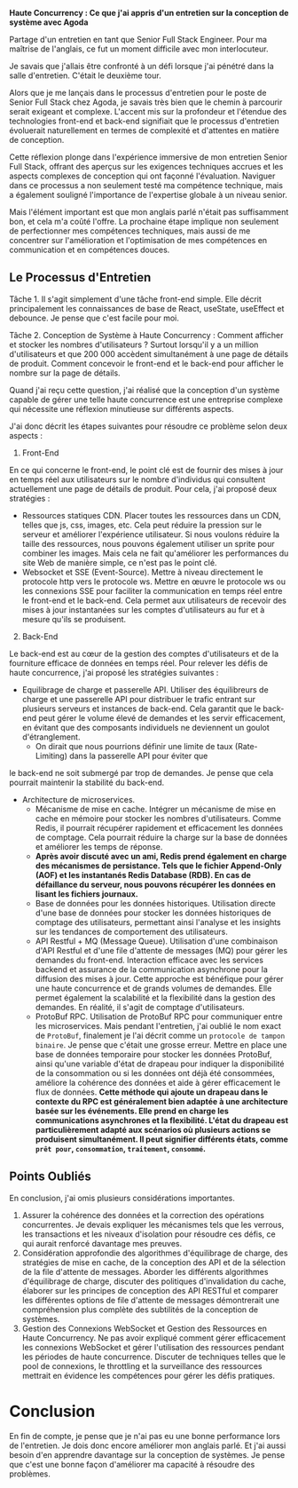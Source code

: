 **Haute Concurrency : Ce que j'ai appris d'un entretien sur la conception de système avec Agoda**

Partage d'un entretien en tant que Senior Full Stack Engineer. Pour ma maîtrise de l'anglais, ce fut un moment difficile avec mon interlocuteur.

Je savais que j'allais être confronté à un défi lorsque j'ai pénétré dans la salle d'entretien. C'était le deuxième tour.

Alors que je me lançais dans le processus d'entretien pour le poste de Senior Full Stack chez Agoda, je savais très bien que le chemin à parcourir serait exigeant et complexe. L'accent mis sur la profondeur et l'étendue des technologies front-end et back-end signifiait que le processus d'entretien évoluerait naturellement en termes de complexité et d'attentes en matière de conception.

Cette réflexion plonge dans l'expérience immersive de mon entretien Senior Full Stack, offrant des aperçus sur les exigences techniques accrues et les aspects complexes de conception qui ont façonné l'évaluation. Naviguer dans ce processus a non seulement testé ma compétence technique, mais a également souligné l'importance de l'expertise globale à un niveau senior.

Mais l'élément important est que mon anglais parlé n'était pas suffisamment bon, et cela m'a coûté l'offre. La prochaine étape implique non seulement de perfectionner mes compétences techniques, mais aussi de me concentrer sur l'amélioration et l'optimisation de mes compétences en communication et en compétences douces.

## Le Processus d'Entretien

Tâche 1. Il s'agit simplement d'une tâche front-end simple. Elle décrit principalement les connaissances de base de React, useState, useEffect et debounce. Je pense que c'est facile pour moi.

Tâche 2. Conception de Système à Haute Concurrency : Comment afficher et stocker les nombres d'utilisateurs ? Surtout lorsqu'il y a un million d'utilisateurs et que 200 000 accèdent simultanément à une page de détails de produit. Comment concevoir le front-end et le back-end pour afficher le nombre sur la page de détails.

Quand j'ai reçu cette question, j'ai réalisé que la conception d'un système capable de gérer une telle haute concurrence est une entreprise complexe qui nécessite une réflexion minutieuse sur différents aspects.

J'ai donc décrit les étapes suivantes pour résoudre ce problème selon deux aspects :

1. Front-End

En ce qui concerne le front-end, le point clé est de fournir des mises à jour en temps réel aux utilisateurs sur le nombre d'individus qui consultent actuellement une page de détails de produit. Pour cela, j'ai proposé deux stratégies :

- Ressources statiques CDN. Placer toutes les ressources dans un CDN, telles que js, css, images, etc. Cela peut réduire la pression sur le serveur et améliorer l'expérience utilisateur. Si nous voulons réduire la taille des ressources, nous pouvons également utiliser un sprite pour combiner les images. Mais cela ne fait qu'améliorer les performances du site Web de manière simple, ce n'est pas le point clé.
- Websocket et SSE (Event-Source). Mettre à niveau directement le protocole http vers le protocole ws. Mettre en œuvre le protocole ws ou les connexions SSE pour faciliter la communication en temps réel entre le front-end et le back-end. Cela permet aux utilisateurs de recevoir des mises à jour instantanées sur les comptes d'utilisateurs au fur et à mesure qu'ils se produisent.

2. Back-End

Le back-end est au cœur de la gestion des comptes d'utilisateurs et de la fourniture efficace de données en temps réel. Pour relever les défis de haute concurrence, j'ai proposé les stratégies suivantes :

- Equilibrage de charge et passerelle API. Utiliser des équilibreurs de charge et une passerelle API pour distribuer le trafic entrant sur plusieurs serveurs et instances de back-end. Cela garantit que le back-end peut gérer le volume élevé de demandes et les servir efficacement, en évitant que des composants individuels ne deviennent un goulot d'étranglement.
  - On dirait que nous pourrions définir une limite de taux (Rate-Limiting) dans la passerelle API pour éviter que

le back-end ne soit submergé par trop de demandes. Je pense que cela pourrait maintenir la stabilité du back-end.

- Architecture de microservices.
  - Mécanisme de mise en cache. Intégrer un mécanisme de mise en cache en mémoire pour stocker les nombres d'utilisateurs. Comme Redis, il pourrait récupérer rapidement et efficacement les données de comptage. Cela pourrait réduire la charge sur la base de données et améliorer les temps de réponse.
  - **Après avoir discuté avec un ami, Redis prend également en charge des mécanismes de persistance. Tels que le fichier Append-Only (AOF) et les instantanés Redis Database (RDB). En cas de défaillance du serveur, nous pouvons récupérer les données en lisant les fichiers journaux.**
  - Base de données pour les données historiques. Utilisation directe d'une base de données pour stocker les données historiques de comptage des utilisateurs, permettant ainsi l'analyse et les insights sur les tendances de comportement des utilisateurs.
  - API Restful + MQ (Message Queue). Utilisation d'une combinaison d'API Restful et d'une file d'attente de messages (MQ) pour gérer les demandes du front-end. Interaction efficace avec les services backend et assurance de la communication asynchrone pour la diffusion des mises à jour. Cette approche est bénéfique pour gérer une haute concurrence et de grands volumes de demandes. Elle permet également la scalabilité et la flexibilité dans la gestion des demandes. En réalité, il s'agit de comptage d'utilisateurs.
  - ProtoBuf RPC. Utilisation de ProtoBuf RPC pour communiquer entre les microservices. Mais pendant l'entretien, j'ai oublié le nom exact de `ProtoBuf`, finalement je l'ai décrit comme un `protocole de tampon binaire`. Je pense que c'était une grosse erreur. Mettre en place une base de données temporaire pour stocker les données ProtoBuf, ainsi qu'une variable d'état de drapeau pour indiquer la disponibilité de la consommation ou si les données ont déjà été consommées, améliore la cohérence des données et aide à gérer efficacement le flux de données. **Cette méthode qui ajoute un drapeau dans le contexte du RPC est généralement bien adaptée à une architecture basée sur les événements. Elle prend en charge les communications asynchrones et la flexibilité. L'état du drapeau est particulièrement adapté aux scénarios où plusieurs actions se produisent simultanément. Il peut signifier différents états, comme `prêt pour`, `consommation`, `traitement`, `consommé`.**

## Points Oubliés

En conclusion, j'ai omis plusieurs considérations importantes.

1. Assurer la cohérence des données et la correction des opérations concurrentes. Je devais expliquer les mécanismes tels que les verrous, les transactions et les niveaux d'isolation pour résoudre ces défis, ce qui aurait renforcé davantage mes preuves.
2. Considération approfondie des algorithmes d'équilibrage de charge, des stratégies de mise en cache, de la conception des API et de la sélection de la file d'attente de messages. Aborder les différents algorithmes d'équilibrage de charge, discuter des politiques d'invalidation du cache, élaborer sur les principes de conception des API RESTful et comparer les différentes options de file d'attente de messages démontrerait une compréhension plus complète des subtilités de la conception de systèmes.
3. Gestion des Connexions WebSocket et Gestion des Ressources en Haute Concurrency. Ne pas avoir expliqué comment gérer efficacement les connexions WebSocket et gérer l'utilisation des ressources pendant les périodes de haute concurrence. Discuter de techniques telles que le pool de connexions, le throttling et la surveillance des ressources mettrait en évidence les compétences pour gérer les défis pratiques.

# Conclusion

En fin de compte, je pense que je n'ai pas eu une bonne performance lors de l'entretien. Je dois donc encore améliorer mon anglais parlé. Et j'ai aussi besoin d'en apprendre davantage sur la conception de systèmes. Je pense que c'est une bonne façon d'améliorer ma capacité à résoudre des problèmes.
